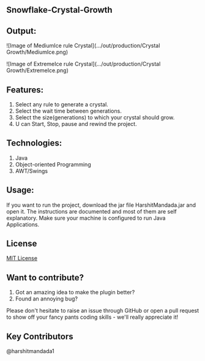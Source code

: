 ## Snowflake-Crystal-Growth

## Output: 
![Image of MediumIce rule Crystal](.../out/production/Crystal Growth/MediumIce.png)

![Image of ExtremeIce rule Crystal](.../out/production/Crystal Growth/ExtremeIce.png)

## Features:
1. Select any rule to generate a crystal.
2. Select the wait time between generations.
3. Select the size(generations) to which your crystal should grow.
4. U can Start, Stop, pause and rewind the project.

## Technologies:
1. Java
2. Object-oriented Programming
3. AWT/Swings

## Usage:
If you want to run the project, download the jar file HarshitMandada.jar and open it. 
The instructions are documented and most of them are self explanatory.
Make sure your machine is configured to run Java Applications.



## License
[MIT License](https://opensource.org/licenses/MIT)

## Want to contribute?

1. Got an amazing idea to make the plugin better?
2. Found an annoying bug?

Please don't hesitate to raise an issue through GitHub or open a pull request to show off your fancy pants coding skills - we'll really appreciate it!

## Key Contributors
@harshitmandada1
